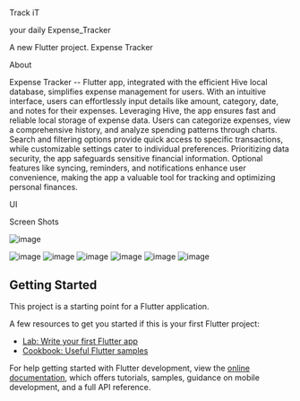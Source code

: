 # 
Track iT

your daily
Expense_Tracker

A new Flutter project.
Expense Tracker

About

Expense Tracker --
Flutter app, integrated with the efficient Hive local database, simplifies expense management for users. With an intuitive interface, users can effortlessly input details like amount, category, date, and notes for their expenses. Leveraging Hive, the app ensures fast and reliable local storage of expense data. Users can categorize expenses, view a comprehensive history, and analyze spending patterns through charts. Search and filtering options provide quick access to specific transactions, while customizable settings cater to individual preferences. Prioritizing data security, the app safeguards sensitive financial information. Optional features like syncing, reminders, and notifications enhance user convenience, making the app a valuable tool for tracking and optimizing personal finances.

UI

Screen Shots


![image](https://github.com/aswinmv/Expense_Tracker/assets/65582177/f30f036e-03bb-4dea-828e-d8ec5c141321)


![image](https://github.com/aswinmv/Expense_Tracker/assets/65582177/980b20f6-d4b0-47ce-a3a3-feb0546f79e4)
![image](https://github.com/aswinmv/Expense_Tracker/assets/65582177/7b4ea807-9035-45e7-b9b2-1567231fcb3e)
![image](https://github.com/aswinmv/Expense_Tracker/assets/65582177/f4c80461-7c4e-4dce-8faf-42553e634235)
![image](https://github.com/aswinmv/Expense_Tracker/assets/65582177/71bada68-c7e5-4395-8715-4b98525875a4)
![image](https://github.com/aswinmv/Expense_Tracker/assets/65582177/157faf6d-5065-42ad-98db-b9b574573fa5)
![image](https://github.com/aswinmv/Expense_Tracker/assets/65582177/c7b24676-9466-457a-bf33-965ee6ebd05f)





## Getting Started

This project is a starting point for a Flutter application.

A few resources to get you started if this is your first Flutter project:

- [Lab: Write your first Flutter app](https://docs.flutter.dev/get-started/codelab)
- [Cookbook: Useful Flutter samples](https://docs.flutter.dev/cookbook)

For help getting started with Flutter development, view the
[online documentation](https://docs.flutter.dev/), which offers tutorials,
samples, guidance on mobile development, and a full API reference.


